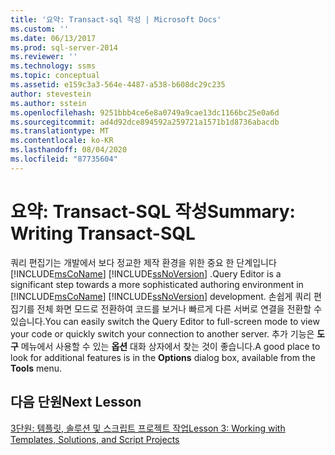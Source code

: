 ```yaml
---
title: '요약: Transact-sql 작성 | Microsoft Docs'
ms.custom: ''
ms.date: 06/13/2017
ms.prod: sql-server-2014
ms.reviewer: ''
ms.technology: ssms
ms.topic: conceptual
ms.assetid: e159c3a3-564e-4487-a538-b608dc29c235
author: stevestein
ms.author: sstein
ms.openlocfilehash: 9251bbb4ce6e8a0749a9cae13dc1166bc25e0a6d
ms.sourcegitcommit: ad4d92dce894592a259721a1571b1d8736abacdb
ms.translationtype: MT
ms.contentlocale: ko-KR
ms.lasthandoff: 08/04/2020
ms.locfileid: "87735604"
---
```

# <a name="summary-writing-transact-sql"></a><span data-ttu-id="c5907-102">요약: Transact-SQL 작성</span><span class="sxs-lookup"><span data-stu-id="c5907-102">Summary: Writing Transact-SQL</span></span>
  <span data-ttu-id="c5907-103">쿼리 편집기는 개발에서 보다 정교한 제작 환경을 위한 중요 한 단계입니다 [!INCLUDE[msCoName](../includes/msconame-md.md)] [!INCLUDE[ssNoVersion](../includes/ssnoversion-md.md)] .</span><span class="sxs-lookup"><span data-stu-id="c5907-103">Query Editor is a significant step towards a more sophisticated authoring environment in [!INCLUDE[msCoName](../includes/msconame-md.md)] [!INCLUDE[ssNoVersion](../includes/ssnoversion-md.md)] development.</span></span> <span data-ttu-id="c5907-104">손쉽게 쿼리 편집기를 전체 화면 모드로 전환하여 코드를 보거나 빠르게 다른 서버로 연결을 전환할 수 있습니다.</span><span class="sxs-lookup"><span data-stu-id="c5907-104">You can easily switch the Query Editor to full-screen mode to view your code or quickly switch your connection to another server.</span></span> <span data-ttu-id="c5907-105">추가 기능은 **도구** 메뉴에서 사용할 수 있는 **옵션** 대화 상자에서 찾는 것이 좋습니다.</span><span class="sxs-lookup"><span data-stu-id="c5907-105">A good place to look for additional features is in the **Options** dialog box, available from the **Tools** menu.</span></span>  
  
## <a name="next-lesson"></a><span data-ttu-id="c5907-106">다음 단원</span><span class="sxs-lookup"><span data-stu-id="c5907-106">Next Lesson</span></span>  
 [<span data-ttu-id="c5907-107">3단원: 템플릿, 솔루션 및 스크립트 프로젝트 작업</span><span class="sxs-lookup"><span data-stu-id="c5907-107">Lesson 3: Working with Templates, Solutions, and Script Projects</span></span>](../ssms/tutorials/lesson-3-working-with-templates-solutions-and-script-projects.md)  
  
  
